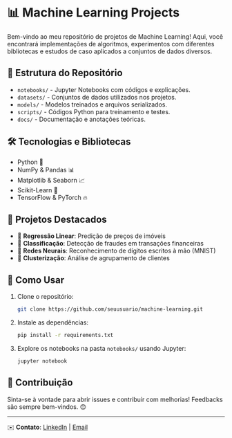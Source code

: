 # 📊 Machine Learning Projects

Bem-vindo ao meu repositório de projetos de Machine Learning! Aqui, você encontrará implementações de algoritmos, experimentos com diferentes bibliotecas e estudos de caso aplicados a conjuntos de dados diversos.

## 📂 Estrutura do Repositório

- `notebooks/` - Jupyter Notebooks com códigos e explicações.
- `datasets/` - Conjuntos de dados utilizados nos projetos.
- `models/` - Modelos treinados e arquivos serializados.
- `scripts/` - Códigos Python para treinamento e testes.
- `docs/` - Documentação e anotações teóricas.

## 🛠️ Tecnologias e Bibliotecas

- Python 🐍
- NumPy & Pandas 📊
- Matplotlib & Seaborn 📈
- Scikit-Learn 🤖
- TensorFlow & PyTorch 🔥

## 🚀 Projetos Destacados

- 📌 **Regressão Linear**: Predição de preços de imóveis
- 📌 **Classificação**: Detecção de fraudes em transações financeiras
- 📌 **Redes Neurais**: Reconhecimento de dígitos escritos à mão (MNIST)
- 📌 **Clusterização**: Análise de agrupamento de clientes

## 📜 Como Usar

1. Clone o repositório:
   ```bash
   git clone https://github.com/seuusuario/machine-learning.git
   ```
2. Instale as dependências:
   ```bash
   pip install -r requirements.txt
   ```
3. Explore os notebooks na pasta `notebooks/` usando Jupyter:
   ```bash
   jupyter notebook
   ```

## 📢 Contribuição

Sinta-se à vontade para abrir issues e contribuir com melhorias! Feedbacks são sempre bem-vindos. 😊

---
✉️ **Contato**: [LinkedIn](https://www.linkedin.com/in/ithalo-teodosio) | [Email](mailto:ithalodust@hotmail.com)

